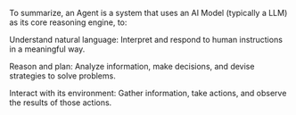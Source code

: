 To summarize, an Agent is a system that uses an AI Model (typically a LLM) as its core reasoning engine, to:

Understand natural language: Interpret and respond to human instructions in a meaningful way.

Reason and plan: Analyze information, make decisions, and devise strategies to solve problems.

Interact with its environment: Gather information, take actions, and observe the results of those actions.
